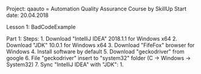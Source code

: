 Project: qaauto = Automation Quality Assurance
Course by SkillUp
Start date: 20.04.2018

Lesson 1: BadCodeExample

 Part 1:
   Steps:
     1. Download "IntelliJ IDEA" 2018.1.1 for Windows x64
     2. Download "JDK" 10.0.1 for Windows x64
     3. Download "FifeFox" browser for Windows
     4. Install software by default
     5. Download "geckodriver" from google
     6. File "geckodriver" insert to "system32" folder (C -> Windows -> System32)
     7. Sync "IntelliJ IDEA" with "JDK":
       1.